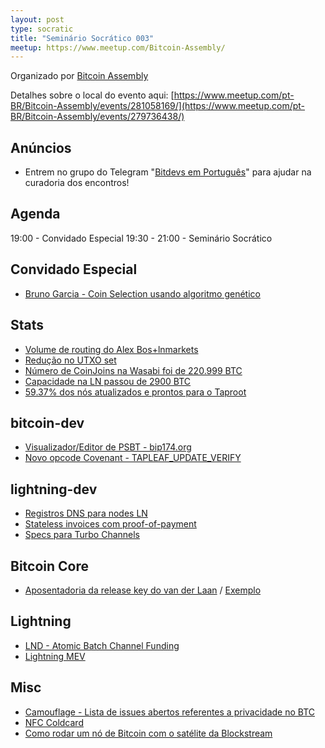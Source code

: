 ```yaml
---
layout: post
type: socratic
title: "Seminário Socrático 003"
meetup: https://www.meetup.com/Bitcoin-Assembly/
---
```


Organizado por [Bitcoin Assembly](https://twitter.com/bitcoinassembly)

Detalhes sobre o local do evento aqui: [https://www.meetup.com/pt-BR/Bitcoin-Assembly/events/281058169/](https://www.meetup.com/pt-BR/Bitcoin-Assembly/events/279736438/)

## Anúncios

- Entrem no grupo do Telegram "[Bitdevs em Português](https://t.me/joinchat/lHusQ1bV9fUyNDY5)" para ajudar na curadoria dos encontros!

## Agenda

19:00 - Convidado Especial
19:30 - 21:00 - Seminário Socrático

## Convidado Especial

- [Bruno Garcia - Coin Selection usando algoritmo genético](https://twitter.com/brrrunog/status/1440473434484469768)

## Stats

- [Volume de routing do Alex Bos+lnmarkets](https://twitter.com/alexbosworth/status/1433988909600411649?s=20)
- [Redução no UTXO set](https://statoshi.info/d/000000009/unspent-transaction-output-set?viewPanel=6&orgId=1&from=1614662043136&to=1632986688768)
- [Número de CoinJoins na Wasabi foi de 220.999 BTC](https://twitter.com/nopara73/status/1436358059182460931)
- [Capacidade na LN passou de 2900 BTC](https://bitcoinvisuals.com/ln-capacity)
- [59.37% dos nós atualizados e prontos para o Taproot](https://twitter.com/taproot_signal/status/1443334776606367744)


## bitcoin-dev 

- [Visualizador/Editor de PSBT - bip174.org](https://lists.linuxfoundation.org/pipermail/bitcoin-dev/2021-August/019355.html)
- [Novo opcode Covenant - TAPLEAF_UPDATE_VERIFY](https://lists.linuxfoundation.org/pipermail/bitcoin-dev/2021-September/019419.html)

## lightning-dev

- [Registros DNS para nodes LN](https://lists.linuxfoundation.org/pipermail/lightning-dev/2021-September/003224.html)
- [Stateless invoices com proof-of-payment](https://lists.linuxfoundation.org/pipermail/lightning-dev/2021-September/003236.html)
- [Specs para Turbo Channels](https://lists.linuxfoundation.org/pipermail/lightning-dev/2021-August/003166.html)

## Bitcoin Core

- [Aposentadoria da release key do van der Laan](https://github.com/bitcoin/bitcoin/issues/22634) / [Exemplo](https://gist.github.com/harding/78631dbcd65ff4a499e164c4e9dc85d4)

## Lightning

- [LND - Atomic Batch Channel Funding](https://github.com/lightningnetwork/lnd/pull/5356)
- [Lightning MEV](https://chainfail.substack.com/p/lightning-mev)

## Misc

- [Camouflage - Lista de issues abertos referentes a privacidade no BTC](https://prayank23.github.io/camouflage/)
- [NFC Coldcard](https://twitter.com/nvk/status/1436347560042586114?s=20)
- [Como rodar um nó de Bitcoin com o satélite da Blockstream](https://bitcoinmagazine.com/guides/how-to-run-a-bitcoin-node-from-satellite)
